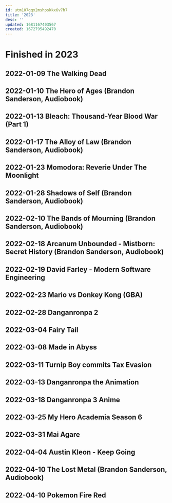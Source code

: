 ```yaml
---
id: utm107gqx2mshpskkx6v7h7
title: '2023'
desc: ''
updated: 1681167403567
created: 1672795492470
---
```

# Finished in 2023

## 2022-01-09 The Walking Dead

## 2022-01-10 The Hero of Ages (Brandon Sanderson, Audiobook)

## 2022-01-13 Bleach: Thousand-Year Blood War (Part 1)

## 2022-01-17 The Alloy of Law (Brandon Sanderson, Audiobook)

## 2022-01-23 Momodora: Reverie Under The Moonlight

## 2022-01-28 Shadows of Self (Brandon Sanderson, Audiobook)

## 2022-02-10 The Bands of Mourning (Brandon Sanderson, Audiobook)

## 2022-02-18 Arcanum Unbounded - Mistborn: Secret History (Brandon Sanderson, Audiobook)

## 2022-02-19 David Farley - Modern Software Engineering

## 2022-02-23 Mario vs Donkey Kong (GBA)

## 2022-02-28 Danganronpa 2

## 2022-03-04 Fairy Tail

## 2022-03-08 Made in Abyss

## 2022-03-11 Turnip Boy commits Tax Evasion

## 2022-03-13 Danganronpa the Animation

## 2022-03-18 Danganronpa 3 Anime

## 2022-03-25 My Hero Academia Season 6

## 2022-03-31 Mai Agare

## 2022-04-04 Austin Kleon - Keep Going

## 2022-04-10 The Lost Metal (Brandon Sanderson, Audiobook)

## 2022-04-10 Pokemon Fire Red
